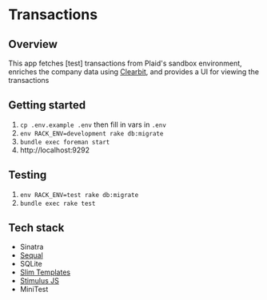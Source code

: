 # Transactions

## Overview
This app fetches [test] transactions from Plaid's sandbox environment, enriches the company data using [Clearbit](https://clearbit.com), and provides a UI for viewing the transactions

## Getting started
1. `cp .env.example .env` then fill in vars in `.env`
2. `env RACK_ENV=development rake db:migrate`
3. `bundle exec foreman start`
4. http://localhost:9292

## Testing
1. `env RACK_ENV=test rake db:migrate`
2. `bundle exec rake test`

## Tech stack
- Sinatra
- [Sequal](https://sequel.jeremyevans.net)
- SQLite
- [Slim Templates](http://slim-lang.com)
- [Stimulus JS](https://stimulusjs.org)
- MiniTest
